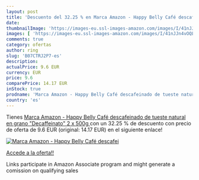 ```yaml
---
layout: post
title: 'Descuento del 32.25 % en Marca Amazon - Happy Belly Café descafei'
date: 
thumbnailImage: 'https://images-eu.ssl-images-amazon.com/images/I/41nJJn4vOQL._SL200_.jpg'
images: [ 'https://images-eu.ssl-images-amazon.com/images/I/41nJJn4vOQL._SL200_.jpg' ]
comments: true
category: ofertas
author: ring
slug: 'B07CTRJ2P7-es'
description:
actualPrice: 9.6 EUR
currency: EUR
price: 9.6
comparePrice: 14.17 EUR
inStock: true
prodname: 'Marca Amazon - Happy Belly Café descafeinado de tueste natural en grano "Decaffeinato"  2 x 500g '
country: 'es'
---
```


Tienes [Marca Amazon - Happy Belly Café descafeinado de tueste natural en grano "Decaffeinato"  2 x 500g ](https://www.amazon.es/dp/B07CTRJ2P7/?tag=tolees-21) con un 32.25 % de descuento con precio de oferta de 9.6 EUR (original: 14.17 EUR) en el siguiente enlace!

[![Marca Amazon - Happy Belly Café descafei](https://images-eu.ssl-images-amazon.com/images/I/41nJJn4vOQL._SL200_.jpg)](https://www.amazon.es/dp/B07CTRJ2P7/?tag=tolees-21)

[Accede a la oferta!!](https://www.amazon.es/dp/B07CTRJ2P7/?tag=tolees-21)

Links participate in Amazon Associate program and might generate a comission on qualifying sales


